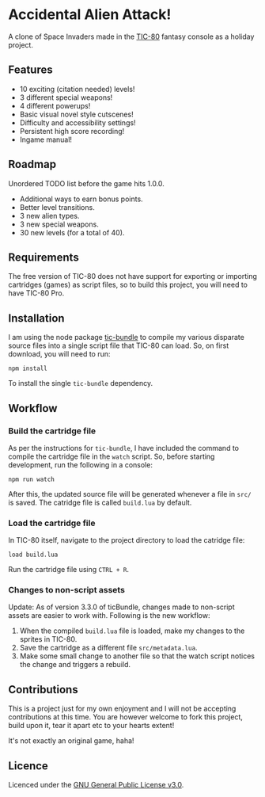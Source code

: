 # Accidental Alien Attack!

A clone of Space Invaders made in the [TIC-80](https://github.com/nesbox/TIC-80) fantasy console as a holiday project.

## Features

- 10 exciting (citation needed) levels!
- 3 different special weapons!
- 4 different powerups!
- Basic visual novel style cutscenes!
- Difficulty and accessibility settings!
- Persistent high score recording!
- Ingame manual!

## Roadmap

Unordered TODO list before the game hits 1.0.0.

- Additional ways to earn bonus points.
- Better level transitions.
- 3 new alien types.
- 3 new special weapons.
- 30 new levels (for a total of 40).

## Requirements

The free version of TIC-80 does not have support for exporting or importing cartridges (games) as script files, so to build this project, you will need to have TIC-80 Pro.

## Installation

I am using the node package [tic-bundle](https://github.com/chronoDave/tic-bundle) to compile my various disparate source files into a single script file that TIC-80 can load. So, on first download, you will need to run:

```
npm install
```
To install the single `tic-bundle` dependency.

## Workflow

### Build the cartridge file

As per the instructions for `tic-bundle`, I have included the command to compile the cartridge file in the `watch` script. So, before starting development, run the following in a console:

```
npm run watch
```
After this, the updated source file will be generated whenever a file in `src/` is saved. The catridge file is called `build.lua` by default.

### Load the cartridge file

In TIC-80 itself, navigate to the project directory to load the catridge file:
```
load build.lua
```
Run the cartridge file using `CTRL + R`.

### Changes to non-script assets

Update: As of version 3.3.0 of ticBundle, changes made to non-script assets are easier to work with. Following is the new workflow:

1. When the compiled `build.lua` file is loaded, make my changes to the sprites in TIC-80.
2. Save the cartridge as a different file `src/metadata.lua`.
3. Make some small change to another file so that the watch script notices the change and triggers a rebuild.

## Contributions

This is a project just for my own enjoyment and I will not be accepting contributions at this time. You are however welcome to fork this project, build upon it, tear it apart etc to your hearts extent!

It's not exactly an original game, haha!

## Licence

Licenced under the [GNU General Public License v3.0](https://www.gnu.org/licenses/gpl-3.0.en.html).
